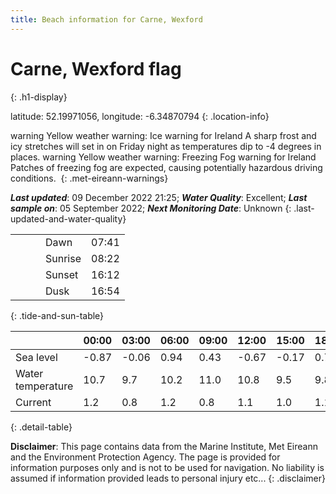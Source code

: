 ```yaml
---
title: Beach information for Carne, Wexford
---
```

# Carne, Wexford <span class="material-icons blue-flag" alt="This a Blue Flag beach">flag</span>
{: .h1-display}

latitude: 52.19971056, longitude: -6.34870794
{: .location-info}

<span class="material-icons yellow-warning">warning</span>&nbsp;Yellow weather warning: Ice warning for Ireland A sharp frost and icy stretches will set in on Friday night as temperatures dip to -4 degrees in places.&nbsp;<span class="material-icons yellow-warning">warning</span>&nbsp;Yellow weather warning: Freezing Fog warning for Ireland Patches of freezing fog are expected, causing potentially hazardous driving conditions.&nbsp;
{: .met-eireann-warnings}

___Last updated___: 09 December 2022 21:25; ___Water Quality___: Excellent;
___Last sample on___: 05 September 2022; ___Next Monitoring Date___: Unknown
{: .last-updated-and-water-quality}

|   |   |   |   |   |
|---|---|---|---|---|
|   |   |   | Dawn  | 07:41 |
|   |   |   | Sunrise  | 08:22 |
|   |   |   | Sunset  | 16:12 |
|   |   |   | Dusk  | 16:54 |
{: .tide-and-sun-table}

<div></div>

| | 00:00 | 03:00 | 06:00 | 09:00 | 12:00 | 15:00 | 18:00 | 21:00 |
|---|---|---|---|---|---|---|---|---|
| Sea level | -0.87 | -0.06 | 0.94 | 0.43| -0.67 | -0.17 | 0.78 | 0.31 |
| Water temperature | 10.7 | 9.7 | 10.2 | 11.0 | 10.8 | 9.5 | 9.8 | 11.0 |
| Current | 1.2 | 0.8 | 1.2 | 0.8 | 1.1| 1.0 | 1.1 | 1.0 |
{: .detail-table}

__Disclaimer__: This page contains data from the Marine Institute,
Met Eireann and the Environment Protection Agency. The page is provided for
information purposes only and is not to be used for navigation. No liability
is assumed if information provided leads to personal injury etc...
{: .disclaimer}
